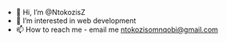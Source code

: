 - 👋 Hi, I’m @NtokozisZ
- 👀 I’m interested in web development
- 📫 How to reach me - email me ntokozisomnqobi@gmail.com

<!---
NtokozisZ/NtokozisZ is a ✨ special ✨ repository because its `README.md` (this file) appears on your GitHub profile.
You can click the Preview link to take a look at your changes.
--->

